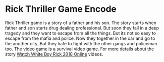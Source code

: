 # Rick Thriller Game Encode
Rick Thriller game is a story of a father and his son. The story starts when  father and son starts drug dealing professional. But soon they fall in a 
deep tragedy and they want to escape from all the things. But its not so easy to escape from the mafia and police. Now they together in the car and go to the another city. But they hafe to fight with the other gangs and policeman too. The video game is a survival video game. For more details about the story <a href="http://123movieputlockers.com/white-boy-rick-2018/">Watch White Boy Rick 2018 Online</a>
videos. 
